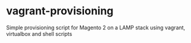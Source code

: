 # vagrant-provisioning

Simple provisioning script for Magento 2 on a LAMP stack using vagrant, virtualbox and shell scripts
